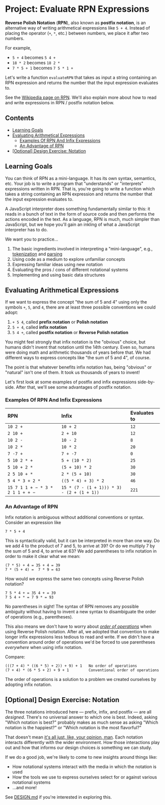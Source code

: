 # Project: Evaluate RPN Expressions

**Reverse Polish Notation** (**RPN**), also known as **postfix notation**, is an alternative way of writing arithmetical expressions like `5 + 4`. Instead of placing the operator (`+`, `*`, etc.) between numbers, we place it after two numbers.

For example,

- `5 + 4` becomes `5 4 +`
- `18 * 2` becomes `18 2 *`
- `7 * 5 + 1` becomes `7 5 * 1 +`

Let's write a function `evaluateRPN` that takes as input a string containing an RPN expression and returns the number that the input expression evaluates to.

See the [Wikipedia page on RPN][wiki-reverse-polish-notation]. We'll also explain more about how to read and write expressions in RPN / postfix notation below.

## Contents <!-- omit in toc -->

- [Learning Goals](#learning-goals)
- [Evaluating Arithmetical Expressions](#evaluating-arithmetical-expressions)
  - [Examples Of RPN And Infix Expressions](#examples-of-rpn-and-infix-expressions)
  - [An Advantage of RPN](#an-advantage-of-rpn)
- [[Optional] Design Exercise: Notation](#optional-design-exercise-notation)

## Learning Goals

You can think of RPN as a mini-language. It has its own syntax, semantics, etc. Your job is to write a program that "understands" or "interprets" expressions written in RPN. That is, you're going to write a function which takes a string containing an RPN expression and returns the number that the input expression evaluates to.

A JavaScript interpreter does something fundamentally similar to this: it reads in a bunch of text in the form of source code and then performs the actions encoded in the text. As a language, RPN is much, much simpler than JavaScript, but we hope you'll gain an inkling of what a JavaScript interpreter has to do.

We want you to practice...

1. The basic ingredients involved in interpreting a "mini-language", e.g., [tokenization][wiki-tokenization] and [parsing][wiki-parsing]
1. Using code as a medium to explore unfamiliar concepts
1. Expressing familiar ideas using new notation
1. Evaluating the pros / cons of different notational systems
1. Implementing and using basic data structures

## Evaluating Arithmetical Expressions

If we want to express the concept "the sum of 5 and 4" using only the symbols `+`, `5`, and `4`, there are at least three possible conventions we could adopt:

1. `+ 5 4`, called **prefix notation** or **Polish notation**
2. `5 + 4`, called **infix notation**
3. `5 4 +`, called **postfix notation** or **Reverse Polish notation**

You might feel strongly that infix notation is the "obvious" choice, but humans didn't invent that notation until the 14th century. Even so, humans were doing math and arithmetic thousands of years before that. We had different ways to express concepts like "the sum of 5 and 4", of course.

The point is that whatever benefits infix notation has, being "obvious" or "natural" isn't one of them. It took us thousands of years to invent!

Let's first look at some examples of postfix and infix expressions side-by-side. After that, we'll see some advantages of postfix notation.

### Examples Of RPN And Infix Expressions

| RPN                              | Infix                                      | Evaluates to |
|:---------------------------------|:-------------------------------------------|:-------------|
| `10 2 +`                         | `10 + 2`                                   | `12`         |
| `2 10 +`                         | `2 + 10`                                   | `12`         |
| `10 2 -`                         | `10 - 2`                                   | `8`          |
| `10 2 *`                         | `10 * 2`                                   | `20`         |
| `7 -7 +`                         | `7 + -7`                                   | `0`          |
| `5 10 2 * +`                     | `5 + (10 * 2)`                             | `25`         |
| `5 10 + 2 *`                     | `(5 + 10) * 2`                             | `30`         |
| `2 5 10 + *`                     | `2 * (5 + 10)`                             | `30`         |
| `5 4 * 3 + 2 *`                  | `((5 * 4) + 3) * 2`                        | `46`         |
| `15 7 1 1 + − * 3 * 2 1 1 + + −` | `15 * (7 - (1 + 1))) * 3) - (2 + (1 + 1))` | `221`        |

### An Advantage of RPN

Infix notation is ambiguous without additional conventions or syntax. Consider an expression like

```text
7 * 5 + 4
```

This is syntactically valid, but it can be interpreted in more than one way. Do we add 4 to the product of 7 and 5, to arrive at 39? Or do we multiply 7 by the sum of 5 and 4, to arrive at 63? We add parentheses to infix notation in order to make it clear what we mean:

```text
(7 * 5) + 4 = 35 + 4 = 39
7 * (5 + 4) =  7 * 9 = 63
```

How would we express the same two concepts using Reverse Polish notation?

```text
7 5 * 4 + = 35 4 + = 39
7 5 4 + * = 7 9 * = 93
```

No parentheses in sight! The syntax of RPN removes any possible ambiguity without having to invent a new syntax to disambiguate the order of operations (e.g., parentheses).

This also means we don't have to worry about *[order of operations][wiki-order-of-operations]* when using Reverse Polish notation. After all, we adopted that convention to make longer infix expressions less tedious to read and write. If we didn't have a convention around order of operations we'd be forced to use parentheses *everywhere* when using infix notation.

Compare:

```text
(((7 + 4) * ((6 * 5) + 2)) + 9) + 1   No order of operations
(7 + 4) * (6 * 5 + 2) + 9 + 1         Conventional order of operations
```

The order of operations is a solution to a problem we created ourselves by adopting infix notation.

## [Optional] Design Exercise: Notation

The three notations introduced here — prefix, infix, and postfix — are all *designed*. There's no universal answer to which one is best. Indeed, asking "Which notation is best?" probably makes as much sense as asking "Which notation is the happiest?" or "Which notation is the most flavorful?"

That doesn't mean [it's all just, like, your opinion, man][youtube-opinion-man]. Each notation interacts differently with the wider environment. How those interactions play out and how that informs our design choices *is* something we can study.

If we do a good job, we're likely to come to new insights around things like:

- How notational systems interact with the media in which the notation is used
- How the tools we use to express ourselves select for or against various notational systems
- ...and more!

See [DESIGN.md](DESIGN.md) if you're interested in exploring this.

[wiki-tokenization]: https://en.wikipedia.org/wiki/Lexical_analysis#Tokenization
[wiki-parsing]: https://en.wikipedia.org/wiki/Parsing
[wiki-reverse-polish-notation]: https://en.wikipedia.org/wiki/Reverse_Polish_notation
[wiki-order-of-operations]: https://en.wikipedia.org/wiki/Order_of_operations
[youtube-opinion-man]: https://www.youtube.com/watch?v=pWdd6_ZxX8c
